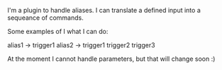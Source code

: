 I'm a plugin to handle aliases. 
I can translate a defined input into a sequeance of commands. 

Some examples of I what I can do: 

alias1 -> trigger1 
alias2 -> trigger1
		trigger2
		trigger3
		
At the moment I cannot handle parameters, but that will change soon :)


